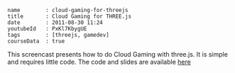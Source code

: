 ```
name		: cloud-gaming-for-threejs
title		: Cloud Gaming for THREE.js
date		: 2011-08-30 11:24
youtubeId	: PxKl7KbygUE
tags		: [threejs, gamedev]
courseData	: true
```

This screencast presents how to do Cloud Gaming with three.js.
It is simple and requires little code.
The code and slides are available [here](https://github.com/jeromeetienne/threex.cloudgaming)
